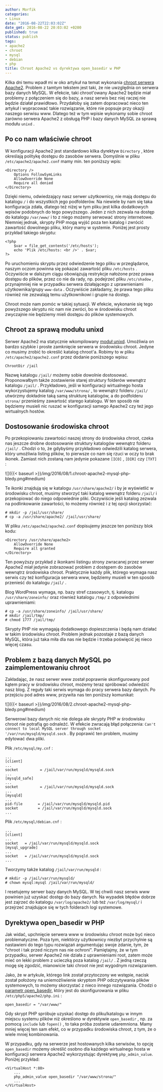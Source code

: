 ```yaml
---
author: Morfik
categories:
- Linux
date: "2016-08-22T22:03:02Z"
date_gmt: 2016-08-22 20:03:02 +0200
published: true
status: publish
tags:
- apache2
- chroot
- mysql
- debian
- php
title: Chroot Apache2 vs dyrektywa open_basedir w PHP
---
```


Kilka dni temu wpadł mi w oko artykuł na temat wykonania [chroot serwera
Apache2](https://nfsec.pl/root/5874). Problem z tamtym tekstem jest taki, że nie uwzględnia on
serwera bazy danych MySQL. W efekcie, taki chroot'owany Apache2 będzie miał problemy z połączeniem
się do bazy, a nasz serwis bez niej raczej nie będzie działał prawidłowo. Przydałoby się zatem
dopracować nieco ten artykuł i wypracować takie rozwiązanie, które nie popsuje przy okazji naszego
serwisu www. Dlatego też w tym wpisie wykonamy sobie chroot zarówno serwera Apache2 z obsługą PHP i
bazy danych MySQL za sprawą modułu `unixd` .

<!--more-->
## Po co nam właściwie chroot

W konfiguracji Apache2 jest standardowo kilka dyrektyw `Directory` , które określają politykę
dostępu do zasobów serwera. Domyślnie w pliku `/etc/apache2/apache2.conf` mamy min. ten poniższy
wpis:

    <Directory />
        Options FollowSymLinks
        AllowOverride None
        Require all denied
    </Directory>

Dzięki niemu, odwiedzający nasz serwer użytkownicy, nie mają dostępu do katalogu `/` i do wszystkich
jego podfolderów. Na niewiele by nam się taka konfiguracja zdała, dlatego też niżej w tym pliku jest
kilka dodatkowych wpisów podobnych do tego powyższego. Jeden z nich zezwala na dostęp do katalogu
`/var/www/` i to z niego możemy serwować strony internetowe. Niemniej jednak, skrypty PHP mogą wyjść
poza ten katalog i zwrócić zawartość dowolnego pliku, który mamy w systemie. Poniżej jest prosty
przykład takiego skryptu:

    <?php
        $var = file_get_contents('/etc/hosts');
        echo 'Plik /etc/hosts: <br />' . $var;
    ?>

Po uruchomieniu skryptu przez odwiedzenie tego pliku w przeglądarce, naszym oczom powinna się
pokazać zawartość pliku `/etc/hosts` . Oczywiście w dalszym ciągu obowiązują restrykcje nałożone
przez prawa dostępu do plików, przez co nie da rady, np. podejrzeć pliku `/etc/shadow` ,
przynajmniej nie w przypadku serwera działającego z uprawnieniami użytkownika/grupy `www-data` .
Oczywiście zakładamy, że prawa tego pliku również nie zezwalają temu użytkownikowi i grupie na
dostęp.

Chroot może nam pomóc w takiej sytuacji. W efekcie, wykonanie się tego powyższego skryptu nic nam
nie zwróci, bo w środowisku chroot zwyczajnie nie będziemy mieli dostępu do plików systemowych.

## Chroot za sprawą modułu unixd

Serwer Apache2 ma statycznie wkompilowany [moduł
unixd](https://httpd.apache.org/docs/2.4/mod/mod_unixd.html). Umożliwia on bardzo szybkie i proste
zamknięcie serwera w środowisku chroot. Jedyne co musimy zrobić to określić katalog chroot'a. Robimy
to w pliku `/etc/apache2/apache2.conf` przez dodanie poniższego wpisu:

    ChrootDir /jail

Nazwę katalogu `/jail/` możemy sobie dowolnie dostosować. Proponowałbym także zostawienie starej
struktury folderów wewnątrz katalogu `/jail/` . Przykładowo, jeśli w konfiguracji wirtualnego hosta
wykorzystujemy katalog `/var/www/strona/` , to wewnątrz folderu `/jail/` utwórzmy dokładnie taką
samą strukturę katalogów, a do podfolderu `strona/` przenieśmy zawartość starego katalogu. W ten
sposób nie będziemy musieli nic ruszać w konfiguracji samego Apache2 czy też jego wirtualnych
hostów.

## Dostosowanie środowiska chroot

Po przekopiowaniu zawartości naszej strony do środowiska chroot, czeka nas jeszcze drobne
dostosowanie struktury katalogów wewnątrz folderu `/jail/` . Chodzi o to, że gdybyśmy przykładowo
odwiedzili katalog serwera, który umożliwia listing plików, to pierwsze co nam się rzuci w oczy to
brak ikonek. Zamiast nich zostaną nam jedynie pokazane `[ICO]` , `[DIR]` czy `[TXT]` :

![]({{< baseurl >}}/img/2016/08/1.chroot-apache2-mysql-php-bledy.png#medium)

Te ikonki znajdują się w katalogu `/usr/share/apache2/` i by je wyświetlić w środowisku chroot,
musimy stworzyć taki katalog wewnątrz folderu `/jail/` i przekopiować do niego odpowiednie pliki.
Oczywiście jeśli katalog zezwala na podlinkowanie zawartości, to możemy również i z tej opcji
skorzystać:

    # mkdir -p /jail/usr/share/
    # cp -a /usr/share/apache2/ /jail/usr/share/

W pliku `/etc/apache2/apache2.conf` dopisujemy jeszcze ten poniższy blok kodu:

    <Directory /usr/share/apache2>
        AllowOverride None
        Require all granted
    </Directory>

Ten powyższy przykład z ikonkami listingu strony zwracanej przez serwer Apache2 miał jedynie
zobrazować problem z dostępem do zasobów wewnątrz środowiska chroot. Praktycznie każdy plik, którego
wymaga nasz serwis czy też konfiguracja serwera www, będziemy musieli w ten sposób przenieść do
katalogu `/jail/` .

Blog WordPress wymaga, np. bazy stref czasowych, tj. katalogu `/usr/share/zoneinfo/` oraz również
katalogu `/tmp/` z odpowiednimi uprawnieniami:

    # cp -a /usr/share/zoneinfo/ /jail/usr/share/
    # mkdir /jail/tmp/
    # chmod 1777 /jail/tmp/

Skrypty PHP nie wymagają dodatkowego dopieszczenia i będą nam działać w takim środowisku chroot.
Problem jednak pozostaje z bazą danych MySQL, która już taka miła dla nas nie będzie i trzeba
poświęcić jej nieco więcej czasu.

## Problem z bazą danych MySQL po zaimplementowaniu chroot

Zakładając, że nasz serwer www został poprawnie skonfigurowany pod kątem pracy w środowisku chroot,
możemy teraz spróbować odwiedzić nasz blog. Z reguły taki serwis wymaga do pracy serwera bazy
danych. Po przejściu pod adres www, przywita nas ten poniższy komunikat:

![]({{< baseurl >}}/img/2016/08/2.chroot-apache2-mysql-php-bledy.png#medium)

Serwerowi bazy danych nic nie dolega ale skrypty PHP w środowisku chroot nie potrafią go odnaleźć. W
efekcie zwracają błąd połączenia: `Can't connect to local MySQL server through socket
'/var/run/mysqld/mysqld.sock` . By poprawić ten problem, musimy edytować dwa pliki.

Plik `/etc/mysql/my.cnf` :

    ...
    [client]
    ...
    socket          = /jail/var/run/mysqld/mysqld.sock
    ...
    [mysqld_safe]
    ...
    socket          = /jail/var/run/mysqld/mysqld.sock
    ...
    [mysqld]
    ...
    pid-file       = /jail/var/run/mysqld/mysqld.pid
    socket         = /jail/var/run/mysqld/mysqld.sock
    ...

Plik `/etc/mysql/debian.cnf` :

    ...
    [client]
    ...
    socket   = /jail/var/run/mysqld/mysqld.sock
    [mysql_upgrade]
    ...
    socket   = /jail/var/run/mysqld/mysqld.sock
    ...

Tworzymy także katalog `/jail/var/run/mysqld` :

    # mkdir -p /jail/var/run/mysqld/
    # chown mysql:mysql /jail/var/run/mysqld/

I resetujemy serwer bazy danych MySQL. W tej chwili nasz serwis www powinien już uzyskać dostęp do
bazy danych. Na wypadek błędów dobrze jest zajrzeć do katalogu `/var/log/apache2/` lub też
`/var/log/mysql/` i przejrzeć znajdujące się w tych folderach logi systemowe.

## Dyrektywa open_basedir w PHP

Jak widać, upchnięcie serwera www w środowisku chroot może być nieco problematyczne. Poza tym,
niektórzy użytkownicy niezbyt przychylnie są nastawieni do tego typu rozwiązań argumentując swoje
zdanie, tym, że "chroot i tak przed niczym nas nie ochroni". Pamiętajmy, że w tym przypadku, serwer
Apache2 nie działa z uprawnieniami root, zatem może mieć on lekki problem z ucieczką poza katalog
`/jail/` . Z jedną rzeczą mogę się zgodzić, mianowicie taki chroot nie jest wygodnym rozwiązaniem.

Jako, że w artykule, którego link został przytoczony we wstępie, nacisk został położony na
uniemożliwienie skryptom PHP odczytywania plików systemowych, to możemy skorzystać z nieco innego
rozwiązania. Chodzi o [parametr
open_basedir](http://php.net/manual/en/ini.core.php#ini.open-basedir), który jest do
skonfigurowania w pliku `/etc/php5/apache2/php.ini` :

    open_basedir = "/var/www/"

Gdy skrypt PHP spróbuje uzyskać dostęp do pliku/katalogu w innym miejscu systemu plików niż
określono w dyrektywie `open_basedir` , np. za pomocą `include` lub `fopen()` , to taka próba
zostanie udaremniona. Mamy mniej więcej ten sam efekt, co w przypadku środowiska chroot, z tym, że o
wiele mniej kombinowania.

W przypadku, gdy na serwerze jest hostowanych kilka serwisów, to opcję `open_basedir` możemy
określić osobno dla każdego wirtualnego hosta w konfiguracji serwera Apache2 wykorzystując
dyrektywę `php_admin_value`. Poniżej przykład:

    <VirtualHost *:80>
        ...
        php_admin_value open_basedir "/var/www/strona/"
        ...
    </VirtualHost>
